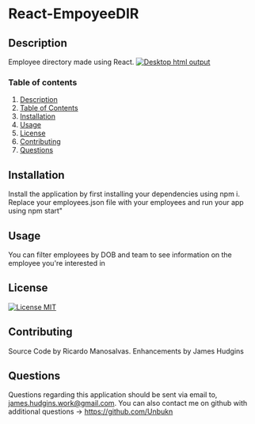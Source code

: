 # React-EmpoyeeDIR
  ## Description
  Employee directory made using React.
  [![Desktop html output](https://imgur.com/d3R81fz.png)](https://www.youtube.com/watch?v=ycYTKvr9ps0&feature=youtu.be)

  ### Table of contents
  1. [Description](#Description)
  2. [Table of Contents](#Table-of-Contents)
  3. [Installation](#Installation)
  4. [Usage](#Usage)
  5. [License](#License)
  6. [Contributing](#Contributing)
  7. [Questions](#Questions)

  ## Installation
  Install the application by first installing your dependencies using npm i. Replace your employees.json file with your employees and run your app using npm start"

  ## Usage
  You can filter employees by DOB and team to see information on the employee you're interested in  

  ## License
  [![License MIT](https://img.shields.io/badge/License-MIT-brightgreen.svg)](https://shields.io/)
  ## Contributing
  Source Code by Ricardo Manosalvas. Enhancements by James Hudgins   


  ## Questions
  Questions regarding this application should be sent via email to, james.hudgins.work@gmail.com. You can also contact me on github with additional questions -> https://github.com/Unbukn
